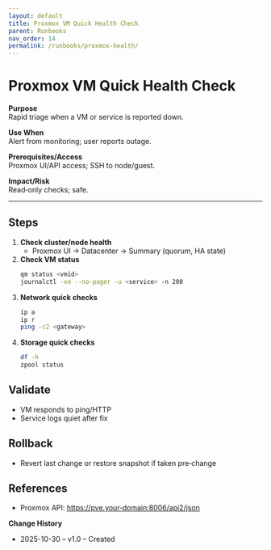 ```yaml
---
layout: default
title: Proxmox VM Quick Health Check
parent: Runbooks
nav_order: 14
permalink: /runbooks/proxmox-health/
---
```


# Proxmox VM Quick Health Check

**Purpose**  
Rapid triage when a VM or service is reported down.

**Use When**  
Alert from monitoring; user reports outage.

**Prerequisites/Access**  
Proxmox UI/API access; SSH to node/guest.

**Impact/Risk**  
Read‑only checks; safe.

---

## Steps
1. **Check cluster/node health**
   - Proxmox UI → Datacenter → Summary (quorum, HA state)
2. **Check VM status**
   ```bash
   qm status <vmid>
   journalctl -xe --no-pager -u <service> -n 200
   ```
3. **Network quick checks**
   ```bash
   ip a
   ip r
   ping -c2 <gateway>
   ```
4. **Storage quick checks**
   ```bash
   df -h
   zpool status
   ```

## Validate
- VM responds to ping/HTTP
- Service logs quiet after fix

## Rollback
- Revert last change or restore snapshot if taken pre‑change

## References
- Proxmox API: https://pve.your‑domain:8006/api2/json

**Change History**  
- 2025-10-30 – v1.0 – Created